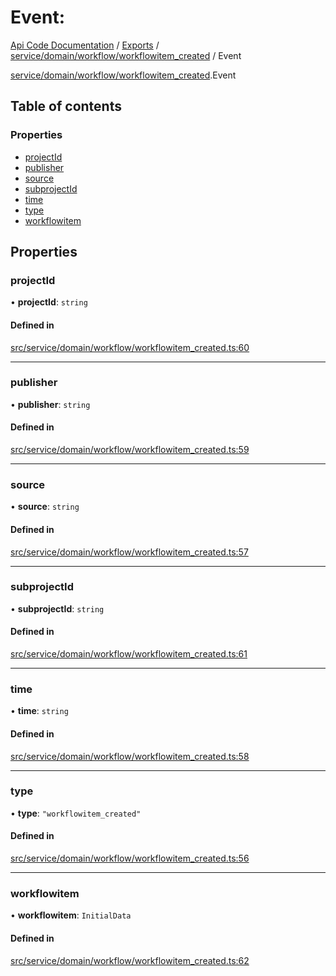 # Event: 
 
[Api Code Documentation](../README.md) / [Exports](../modules.md) / [service/domain/workflow/workflowitem\_created](../modules/service_domain_workflow_workflowitem_created.md) / Event

[service/domain/workflow/workflowitem_created](../modules/service_domain_workflow_workflowitem_created.md).Event

## Table of contents

### Properties

- [projectId](service_domain_workflow_workflowitem_created.Event.md#projectid)
- [publisher](service_domain_workflow_workflowitem_created.Event.md#publisher)
- [source](service_domain_workflow_workflowitem_created.Event.md#source)
- [subprojectId](service_domain_workflow_workflowitem_created.Event.md#subprojectid)
- [time](service_domain_workflow_workflowitem_created.Event.md#time)
- [type](service_domain_workflow_workflowitem_created.Event.md#type)
- [workflowitem](service_domain_workflow_workflowitem_created.Event.md#workflowitem)

## Properties

### projectId

• **projectId**: `string`

#### Defined in

[src/service/domain/workflow/workflowitem_created.ts:60](https://github.com/openkfw/TruBudget/blob/4d7fd4be/api/src/service/domain/workflow/workflowitem_created.ts#L60)

___

### publisher

• **publisher**: `string`

#### Defined in

[src/service/domain/workflow/workflowitem_created.ts:59](https://github.com/openkfw/TruBudget/blob/4d7fd4be/api/src/service/domain/workflow/workflowitem_created.ts#L59)

___

### source

• **source**: `string`

#### Defined in

[src/service/domain/workflow/workflowitem_created.ts:57](https://github.com/openkfw/TruBudget/blob/4d7fd4be/api/src/service/domain/workflow/workflowitem_created.ts#L57)

___

### subprojectId

• **subprojectId**: `string`

#### Defined in

[src/service/domain/workflow/workflowitem_created.ts:61](https://github.com/openkfw/TruBudget/blob/4d7fd4be/api/src/service/domain/workflow/workflowitem_created.ts#L61)

___

### time

• **time**: `string`

#### Defined in

[src/service/domain/workflow/workflowitem_created.ts:58](https://github.com/openkfw/TruBudget/blob/4d7fd4be/api/src/service/domain/workflow/workflowitem_created.ts#L58)

___

### type

• **type**: ``"workflowitem_created"``

#### Defined in

[src/service/domain/workflow/workflowitem_created.ts:56](https://github.com/openkfw/TruBudget/blob/4d7fd4be/api/src/service/domain/workflow/workflowitem_created.ts#L56)

___

### workflowitem

• **workflowitem**: `InitialData`

#### Defined in

[src/service/domain/workflow/workflowitem_created.ts:62](https://github.com/openkfw/TruBudget/blob/4d7fd4be/api/src/service/domain/workflow/workflowitem_created.ts#L62)
